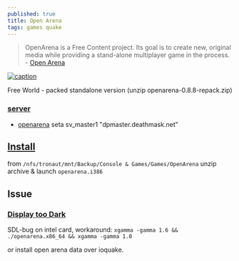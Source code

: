 ```yaml
---
published: true
title: Open Arena
tags: games quake
---
```

> OpenArena is a Free Content project. Its goal is to create new, original media while providing a stand-alone multiplayer game in the process. - [Open Arena](http://openarena.ws/download.php)

[![caption](https://img.youtube.com/vi/BFAx6gLS1Hk/0.jpg)](https://www.youtube.com/watch?v=BFAx6gLS1Hk)

Free World - packed standalone version (unzip openarena-0.8.8-repack.zip)

### [server](http://dpmaster.deathmask.net/?game=openarena)

- [openarena](https://dpmaster.deathmask.net/?game=openarena)
seta sv_master1 "dpmaster.deathmask.net"

## [Install](https://openarena.fandom.com/wiki/Manual#Installing_OpenArena)

from `/nfs/tronaut/mnt/Backup/Console & Games/Games/OpenArena` unzip archive & launch `openarena.i386`

## Issue
### [Display too Dark]()
SDL-bug on intel card, workaround:
`xgamma -gamma 1.6 && ./openarena.x86_64 && xgamma -gamma 1.0`

or install open arena data over ioquake.
